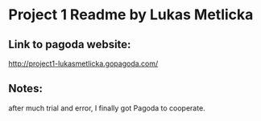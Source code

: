 Project 1 Readme by Lukas Metlicka
==================================

Link to pagoda website:
-----------------------
http://project1-lukasmetlicka.gopagoda.com/

Notes:
------
after much trial and error, I finally got Pagoda to cooperate.
